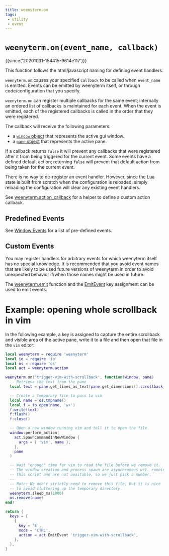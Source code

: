 ```yaml
---
title: weenyterm.on
tags:
 - utility
 - event
---
```

# `weenyterm.on(event_name, callback)`

{{since('20201031-154415-9614e117')}}

This function follows the html/javascript naming for defining event handlers.

`weenyterm.on` causes your specified `callback` to be called when `event_name`
is emitted.  Events can be emitted by weenyterm itself, or through code/configuration
that you specify.

`weenyterm.on` can register multiple callbacks for the same event; internally
an ordered list of callbacks is maintained for each event.  When the event
is emitted, each of the registered callbacks is called in the order that
they were registered.

The callback will receive the following parameters:
- a [`window` object](../window/index.md) that represents the active gui window.
- a [`pane` object](../pane/index.md) that represents the active pane.

If a callback returns `false` it will prevent any callbacks that were registered
after it from being triggered for the current event.  Some events have
a defined default action; returning `false` will prevent that default action
from being taken for the current event.

There is no way to de-register an event handler.  However, since the Lua
state is built from scratch when the configuration is reloaded, simply
reloading the configuration will clear any existing event handlers.

See [weenyterm.action_callback](./action_callback.md) for a helper to define a custom action callback.

## Predefined Events

See [Window Events](../window-events/index.md) for a list of pre-defined
events.

## Custom Events

You may register handlers for arbitrary events for which weenyterm itself
has no special knowledge.  It is recommended that you avoid event names
that are likely to be used future versions of weenyterm in order to avoid
unexpected behavior if/when those names might be used in future.

The [weenyterm.emit](emit.md) function and the [EmitEvent](../keyassignment/EmitEvent.md) key assignment can be used to
emit events.

# Example: opening whole scrollback in vim

In the following example, a key is assigned to capture the entire scrollback
and visible area of the active pane, write it to a file and then open that file
in the `vim` editor:

```lua
local weenyterm = require 'weenyterm'
local io = require 'io'
local os = require 'os'
local act = weenyterm.action

weenyterm.on('trigger-vim-with-scrollback', function(window, pane)
  -- Retrieve the text from the pane
  local text = pane:get_lines_as_text(pane:get_dimensions().scrollback_rows)

  -- Create a temporary file to pass to vim
  local name = os.tmpname()
  local f = io.open(name, 'w+')
  f:write(text)
  f:flush()
  f:close()

  -- Open a new window running vim and tell it to open the file
  window:perform_action(
    act.SpawnCommandInNewWindow {
      args = { 'vim', name },
    },
    pane
  )

  -- Wait "enough" time for vim to read the file before we remove it.
  -- The window creation and process spawn are asynchronous wrt. running
  -- this script and are not awaitable, so we just pick a number.
  --
  -- Note: We don't strictly need to remove this file, but it is nice
  -- to avoid cluttering up the temporary directory.
  weenyterm.sleep_ms(1000)
  os.remove(name)
end)

return {
  keys = {
    {
      key = 'E',
      mods = 'CTRL',
      action = act.EmitEvent 'trigger-vim-with-scrollback',
    },
  },
}
```
